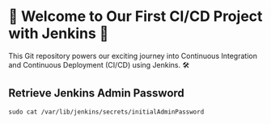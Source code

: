 
# 🚀 Welcome to Our First CI/CD Project with Jenkins 🚀

This Git repository powers our exciting journey into Continuous Integration and Continuous Deployment (CI/CD) using Jenkins. 🛠️

## Retrieve Jenkins Admin Password

```
sudo cat /var/lib/jenkins/secrets/initialAdminPassword
```